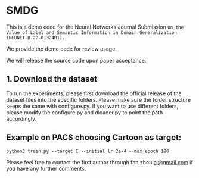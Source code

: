 # SMDG

This is a demo code for the Neural Networks Journal Submission `On the Value of Label and Semantic Information in Domain Generalization (NEUNET-D-22-01324R1).`

We provide the demo code for review usage.

We will release the source code upon paper acceptance.


## 1. Download the dataset

To run the experiments, please first download the official release of the dataset files into the specific folders. Please make sure the folder structure keeps the same with configure.py. If you want to use different folders, please modify the configure.py and dloader.py to point the path accordingly.


## Example on PACS choosing Cartoon as target:
    python3 train.py --target C --initial_lr 2e-4 --max_epoch 180	  

Please feel free to contact the first author through fan <dot> zhou <dot> ai@gmail.com if you have any further comments.
